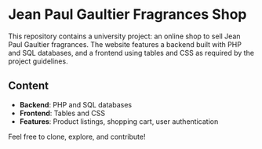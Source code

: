# Jean Paul Gaultier Fragrances Shop

This repository contains a university project: an online shop to sell Jean Paul Gaultier fragrances. The website features a backend built with PHP and SQL databases, and a frontend using tables and CSS as required by the project guidelines.

## Content
- **Backend**: PHP and SQL databases
- **Frontend**: Tables and CSS
- **Features**: Product listings, shopping cart, user authentication

Feel free to clone, explore, and contribute!
